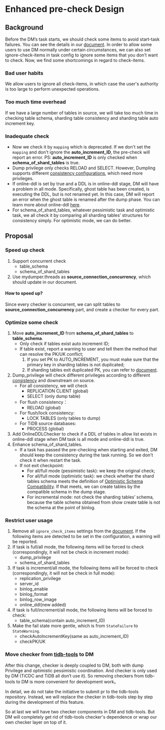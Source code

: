 # Enhanced pre-check Design

## Background

Before the DM’s task starts, we should check some items to avoid start-task failures. You can see the details in our [document](https://docs.pingcap.com/tidb-data-migration/stable/precheck#disable-checking-items). In order to allow some users to use DM normally under certain circumstances, we can also set ignore-check-items in task config to ignore some items that you don’t want to check. Now, we find some shortcomings in regard to check-items.

### Bad user habits

We allow users to ignore all check-items, in which case the user's authority is too large to perform unexpected operations. 

### Too much time overhead

If we have a large number of tables in source, we will take too much time in checking table schema, sharding table consistency and sharding table auto increment key.

### Inadequate check

* Now we check it by `mapping` which is deprecated. If we don't set the `mapping` and don't ignore the **auto_increment_ID**, the pre-check will report an error. PS: **auto_increment_ID** is only checked when **schema_of_shard_tables** is true.
* Dump privilege only checks RELOAD and SELECT. However, Dumpling supports different [consistency configurations](https://docs.pingcap.com/tidb/stable/dumpling-overview#adjust-dumplings-data-consistency-options), which need more privileges.
* If online-ddl is set by true and a DDL is in online-ddl stage, DM will have a problem in all mode. Specifically, ghost table has been created, is executing the DDL, but is not renamed yet. In this case, DM will report an error when the ghost table is renamed after the dump phase. You can learn more about online-ddl [here](https://docs.pingcap.com/tidb-data-migration/stable/feature-online-ddl).
* For schema_of_shard_tables, whatever pessimistic task and optimistic task, we all check it by comparing all sharding tables’ structures for consistency simply. For optimistic mode, we can do better.

## Proposal

### Speed ​​up check

1. Support concurrent check
    - table_schema
    - schema_of_shard_tables
2. Use mydumper.threads as **source_connection_concurrency**, which should update in our document.

#### How to speed up?

Since every checker is concurrent, we can split tables to **source_connection_concurrency** part, and create a checker for every part. 

### Optimize some check

1. Move **auto_increment_ID** from **schema_of_shard_tables** to **table_schema**.
    - Only check if tables exist auto increment ID;
    - If table exist, report a warning to user and tell them the method that can resolve the PK/UK conflict;
        1. If you set PK to AUTO_INCREMENT, you must make sure that the primary key in sharding tables is not duplicated;
        2. If sharding tables exit duplicated PK, you can refer to [document](https://docs.pingcap.com/tidb-data-migration/stable/shard-merge-best-practices#handle-conflicts-of-auto-increment-primary-key).
2. Dump_privilege will check different privileges according to different [consistency](https://docs.pingcap.com/tidb/stable/dumpling-overview#adjust-dumplings-data-consistency-options) and downstream on source.
    - For all consistency, we will check
        - REPLICATION CLIENT (global)
        - SELECT (only dump table)
    - For flush consistency：
        - RELOAD (global)
    - For flush/lock consistency:
        - LOCK TABLES (only tables to dump)
    - For TiDB source databases:
        - PROCESS (global)
3. Add OnlineDDLChecker to check if a DDL of tables in allow list exists in online-ddl stage when DM task is all mode and online-ddl is true.
4. Enhance schema_of_shard_tables. 
    - If a task has passed the pre-checking when starting and exited, DM should keep the consistency during the task running. So we don't check it when restart the task.
    - If not exit checkpoint:
        - For all/full mode (pessimistic task): we keep the original check;
        - For all/full mode (optimistic task): we check whether the shard tables schema meets the definition of [Optimistic Schema Compatibility](20191209_optimistic_ddl.md). If that meets, we can create tables by the compatible schema in the dump stage.
        - For incremental mode: not check the sharding tables’ schema, because the table schema obtained from show create table is not the schema at the point of binlog.

### Restrict user usage
1. Remove all `ignore_check_items` settings from the [document](https://docs.pingcap.com/tidb-data-migration/stable/precheck#disable-checking-items). If the following items are detected to be set in the configuration, a warning will be reported.
2. If task is full/all mode, the following items will be forced to check (correspondingly, it will not be check in increment mode):
    - dump_privilege
    - schema_of_shard_tables
3. If task is increment/all mode, the following items will be forced to check (correspondingly, it will not be check in full mode):
    - replication_privilege
    - server_id
    - binlog_enable
    - binlog_format
    - binlog_row_image
    - online_ddl(new added)
4. If task is full/increment/all mode, the following items will be forced to check:
    - table_schema(contain auto_increment_ID)
5. Make the fail state more gentle, which is from `StateFailure` to `StateWarning`.
    - checkAutoIncrementKey(same as auto_increment_ID)
    - checkPK/UK

### Move checker from [tidb-tools](https://github.com/pingcap/tidb-tools/tree/master/pkg/check) to DM

After this change, checker is deeply coupled to DM, both with dump Privilege and optimistic pessimistic coordination. And checker is only used by DM (TiCDC and TiDB all don’t use it). So removing checkers from tidb-tools to DM is more convenient for development work。

In detail, we do not take the initiative to submit pr to the tidb-tools repository. Instead, we will replace the checker in tidb-tools step by step during the development of this feature.

So at last we will have two checker components in DM and tidb-tools. But DM will completely get rid of tidb-tools checker's ​​dependence or wrap our own checker layer on top of it.
